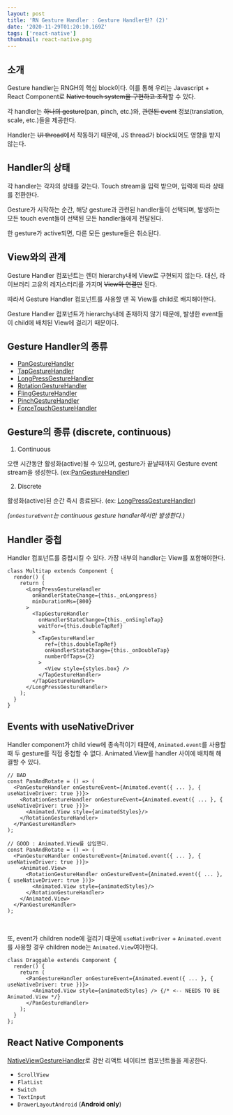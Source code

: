 ```yaml
---
layout: post
title: 'RN Gesture Handler : Gesture Handler란? (2)'
date: '2020-11-29T01:20:10.169Z'
tags: ['react-native']
thumbnail: react-native.png
---
```


## 소개

Gesture handler는 RNGH의 핵심 block이다. 이를 통해 우리는 Javascript + React Component로 ~~Native touch system을 구현하고 조작~~할 수 있다.

각 handler는 ~~하나의 gesture~~(pan, pinch, etc.)와, ~~관련된 event~~ 정보(translation, scale, etc.)들을 제공한다.

Handler는 ~~UI thread~~에서 작동하기 때문에, JS thread가 block되어도 영향을 받지 않는다.

## Handler의 상태

각 handler는 각자의 상태를 갖는다. Touch stream을 입력 받으며, 입력에 따라 상태를 전환한다.

Gesture가 시작하는 순간, 해당 gesture과 관련된 handler들이 선택되며, 발생하는 모든 touch event들이 선택된 모든 handler들에게 전달된다.

한 gesture가 active되면, 다른 모든 gesture들은 취소된다.

## View와의 관계

Gesture Handler 컴포넌트는 렌더 hierarchy내에 View로 구현되지 않는다. 대신, 라이브러리 고유의 레지스터리를 가지며 ~~View와 연결만~~ 된다.

따라서 Gesture Handler 컴포넌트를 사용할 땐 꼭 View를 child로 배치해야한다.

Gesture Handler 컴포넌트가 hierarchy내에 존재하지 않기 때문에, 발생한 event들이 child에 배치된 View에 걸리기 때문이다.

## Gesture Handler의 종류

- [PanGestureHandler](https://docs.swmansion.com/react-native-gesture-handler/docs/handler-pan)
- [TapGestureHandler](https://docs.swmansion.com/react-native-gesture-handler/docs/handler-tap)
- [LongPressGestureHandler](https://docs.swmansion.com/react-native-gesture-handler/docs/handler-longpress)
- [RotationGestureHandler](https://docs.swmansion.com/react-native-gesture-handler/docs/handler-rotation)
- [FlingGestureHandler](https://docs.swmansion.com/react-native-gesture-handler/docs/handler-fling)
- [PinchGestureHandler](https://docs.swmansion.com/react-native-gesture-handler/docs/handler-pinch)
- [ForceTouchGestureHandler](https://docs.swmansion.com/react-native-gesture-handler/docs/handler-force)

## Gesture의 종류 (discrete, continuous)

1. Continuous

오랜 시간동안 활성화(active)될 수 있으며, gesture가 끝날때까지 Gesture event stream을 생성한다. (ex:[PanGestureHandler](https://docs.swmansion.com/react-native-gesture-handler/docs/handler-pan))

2. Discrete

활성화(active)된 순간 즉시 종료된다. (ex: [LongPressGestureHandler](https://docs.swmansion.com/react-native-gesture-handler/docs/handler-longpress))

<i>(`onGestureEvent`는 continuous gesture handler에서만 발생한다.)</i>

## Handler 중첩

Handler 컴포넌트를 중첩시킬 수 있다. 가장 내부의 handler는 View를 포함해야한다.

```tsx
class Multitap extends Component {
  render() {
    return (
      <LongPressGestureHandler
        onHandlerStateChange={this._onLongpress}
        minDurationMs={800}
      >
        <TapGestureHandler
          onHandlerStateChange={this._onSingleTap}
          waitFor={this.doubleTapRef}
        >
          <TapGestureHandler
            ref={this.doubleTapRef}
            onHandlerStateChange={this._onDoubleTap}
            numberOfTaps={2}
          >
            <View style={styles.box} />
          </TapGestureHandler>
        </TapGestureHandler>
      </LongPressGestureHandler>
    );
  }
}
```

## Events with useNativeDriver

Handler component가 child view에 종속적이기 때문에, `Animated.event`를 사용할 때 두 gesture를 직접 중첩할 수 없다. Animated.View를 handler 사이에 배치해 해결할 수 있다.

```tsx
// BAD
const PanAndRotate = () => (
  <PanGestureHandler onGestureEvent={Animated.event({ ... }, { useNativeDriver: true })}>
    <RotationGestureHandler onGestureEvent={Animated.event({ ... }, { useNativeDriver: true })}>
      <Animated.View style={animatedStyles}/>
    </RotationGestureHandler>
  </PanGestureHandler>
);

// GOOD : Animated.View를 삽입했다.
const PanAndRotate = () => (
  <PanGestureHandler onGestureEvent={Animated.event({ ... }, { useNativeDriver: true })}>
    <Animated.View>
      <RotationGestureHandler onGestureEvent={Animated.event({ ... }, { useNativeDriver: true })}>
        <Animated.View style={animatedStyles}/>
      </RotationGestureHandler>
    </Animated.View>
  </PanGestureHandler>
);
```

<br>

또, event가 children node에 걸리기 때문에 `useNativeDriver` + `Animated.event`를 사용할 경우 children node는 `Animated.View`여야한다.

```tsx
class Draggable extends Component {
  render() {
    return (
      <PanGestureHandler onGestureEvent={Animated.event({ ... }, { useNativeDriver: true })}>
        <Animated.View style={animatedStyles} /> {/* <-- NEEDS TO BE Animated.View */}
      </PanGestureHandler>
    );
  }
};
```

## React Native Components

[NativeViewGestureHandler](https://docs.swmansion.com/react-native-gesture-handler/docs/handlers)로 감싼 리액트 네이티브 컴포넌트들을 제공한다.

- `ScrollView`
- `FlatList`
- `Switch`
- `TextInput`
- `DrawerLayoutAndroid` (**Android only**)
